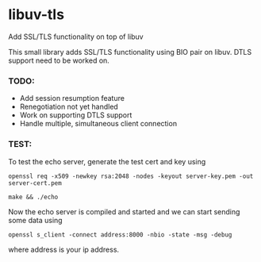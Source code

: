# libuv-tls
Add SSL/TLS functionality on top of libuv

This small library adds SSL/TLS functionality using BIO pair on libuv.
DTLS support need to be worked on.

### TODO:
- Add session resumption feature
- Renegotiation not yet handled
- Work on supporting DTLS support
- Handle multiple, simultaneous client connection



### TEST:
To test the echo server, generate the test cert and key using

```openssl req -x509 -newkey rsa:2048 -nodes -keyout server-key.pem -out server-cert.pem```

```make && ./echo```

Now the echo server is compiled and started and we can start sending some data using

```openssl s_client -connect address:8000 -nbio -state -msg -debug```


where address is your ip address.
